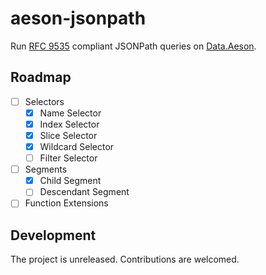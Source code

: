 # aeson-jsonpath

Run [RFC 9535](https://www.rfc-editor.org/rfc/rfc9535) compliant JSONPath queries on [Data.Aeson](https://hackage.haskell.org/package/aeson).

## Roadmap

- [ ] Selectors
  - [x] Name Selector
  - [x] Index Selector
  - [x] Slice Selector
  - [x] Wildcard Selector
  - [ ] Filter Selector
- [ ] Segments
  - [x] Child Segment
  - [ ] Descendant Segment
- [ ] Function Extensions

## Development

The project is unreleased. Contributions are welcomed.
